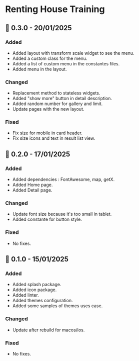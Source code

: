 # Renting House Training

## 🚀 0.3.0 - 20/01/2025
### Added

- Added layout with transform scale widget to see the menu.
- Added a custom class for the menu.
- Added a list of custom menu in the constantes files.
- Added menu in the layout.

### Changed

- Replacement method to stateless widgets.
- Added "show more" button in detail description.
- Added random number for gallery and limit.
- Update pages with the new layout.

### Fixed

- Fix size for mobile in card header.
- Fix size icons and text in result list view.


## 🚀 0.2.0 - 17/01/2025
### Added

- Added dependencies : FontAwesome, map, getX.
- Added Home page.
- Added Detail page.

### Changed

- Update font size because it's too small in tablet.
- Added constante for button style.

### Fixed

- No fixes.


## 🚀 0.1.0 - 15/01/2025
### Added

- Added splash package.
- Added icon package.
- Added linter.
- Added themes configuration.
- Added some samples of themes uses case.

### Changed

- Update after rebuild for macos/ios.

### Fixed

- No fixes.